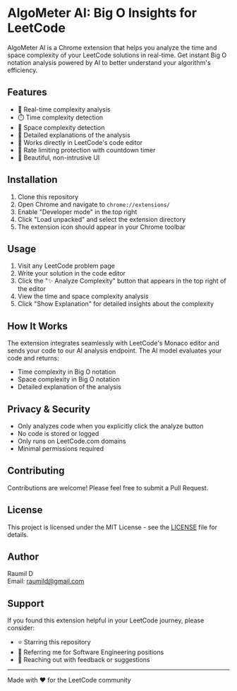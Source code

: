 # AlgoMeter AI: Big O Insights for LeetCode

AlgoMeter AI is a Chrome extension that helps you analyze the time and space complexity of your LeetCode solutions in real-time. Get instant Big O notation analysis powered by AI to better understand your algorithm's efficiency.

## Features

- 🚀 Real-time complexity analysis
- ⏱️ Time complexity detection
- 💾 Space complexity detection
- 📝 Detailed explanations of the analysis
- 🎯 Works directly in LeetCode's code editor
- 🔄 Rate limiting protection with countdown timer
- 🎨 Beautiful, non-intrusive UI

## Installation

1. Clone this repository
2. Open Chrome and navigate to `chrome://extensions/`
3. Enable "Developer mode" in the top right
4. Click "Load unpacked" and select the extension directory
5. The extension icon should appear in your Chrome toolbar

## Usage

1. Visit any LeetCode problem page
2. Write your solution in the code editor
3. Click the "✨ Analyze Complexity" button that appears in the top right of the editor
4. View the time and space complexity analysis
5. Click "Show Explanation" for detailed insights about the complexity

## How It Works

The extension integrates seamlessly with LeetCode's Monaco editor and sends your code to our AI analysis endpoint. The AI model evaluates your code and returns:

- Time complexity in Big O notation
- Space complexity in Big O notation
- Detailed explanation of the analysis

## Privacy & Security

- Only analyzes code when you explicitly click the analyze button
- No code is stored or logged
- Only runs on LeetCode.com domains
- Minimal permissions required

## Contributing

Contributions are welcome! Please feel free to submit a Pull Request.

## License

This project is licensed under the MIT License - see the [LICENSE](LICENSE) file for details.

## Author

Raumil D  
Email: raumild@gmail.com

## Support

If you found this extension helpful in your LeetCode journey, please consider:
- ⭐ Starring this repository
- 🤝 Referring me for Software Engineering positions
- 📧 Reaching out with feedback or suggestions

---

Made with ❤️ for the LeetCode community
